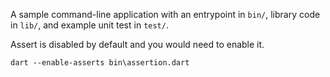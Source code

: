 A sample command-line application with an entrypoint in `bin/`, library code
in `lib/`, and example unit test in `test/`.

Assert is disabled by default and you would need to enable it.

`dart --enable-asserts bin\assertion.dart`